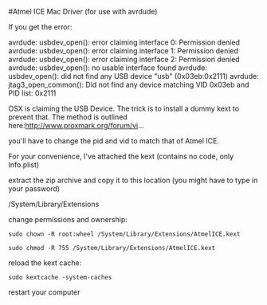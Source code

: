 #Atmel ICE Mac Driver (for use with avrdude)
 
If you get the error:
 
avrdude: usbdev_open(): error claiming interface 0: Permission denied
avrdude: usbdev_open(): error claiming interface 1: Permission denied
avrdude: usbdev_open(): error claiming interface 2: Permission denied
avrdude: usbdev_open(): no usable interface found
avrdude: usbdev_open(): did not find any USB device "usb" (0x03eb:0x2111)
avrdude: jtag3_open_common(): Did not find any device matching VID 0x03eb and PID list: 0x2111
 
 
OSX is claiming the USB Device. The trick is to install a dummy kext to prevent that. The method is outlined here:http://www.proxmark.org/forum/vi...
 
you'll have to change the pid and vid to match that of Atmel ICE.
 
For your convenience, I've attached the kext (contains no code, only Info.plist)
 
extract the zip archive and copy it to this location (you might have to type in your password)

/System/Library/Extensions

change permissions and ownership:

`sudo chown -R root:wheel /System/Library/Extensions/AtmelICE.kext`


`sudo chmod -R 755 /System/Library/Extensions/AtmelICE.kext`
 
reload the kext cache:

`sudo kextcache -system-caches`

restart your computer

